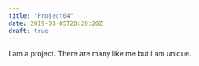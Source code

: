 ```yaml
---
title: "Project04"
date: 2019-03-05T20:20:20Z
draft: true
---
```


I am a project. There are many like me but i am unique.
